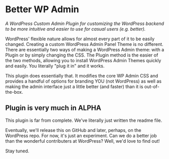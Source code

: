 # Better WP Admin
*A WordPress Custom Admin Plugin for customizing the WordPress backend to be more intuitive and easier to use for casual users (e.g. better).*

WordPress' flexible nature allows for almost every part of it to be easily changed. Creating a custom WordPress Admin Panel Theme is no different. There are essentially two ways of making a WordPress Admin theme: with a Plugin or by simply changing the CSS. The Plugin method is the easier of the two methods, allowing you to install WordPress Admin Themes quickly and easily. You literally "plug it in" and it works. 

This plugin does essentially that.  It modifies the core WP Admin CSS and provides a handful of options for branding YOU (not WordPress) as well as making the admin interface just a little better (and faster) than it is out-of-the-box.

## Plugin is very much in ALPHA
This plugin is far from complete.  We've literally just written the readme file.  

Eventually, we'll release this on GitHub and later, perhaps, on the WordPress repo.  For now, it's just an experiment.  Can we do a better job than the wonderful contributers at WordPress?  Well, we'd love to find out!

Stay tuned.

